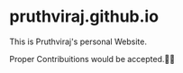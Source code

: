 # pruthviraj.github.io

This is Pruthviraj's personal Website.

Proper Contribuitions would be accepted.🫡🫡
